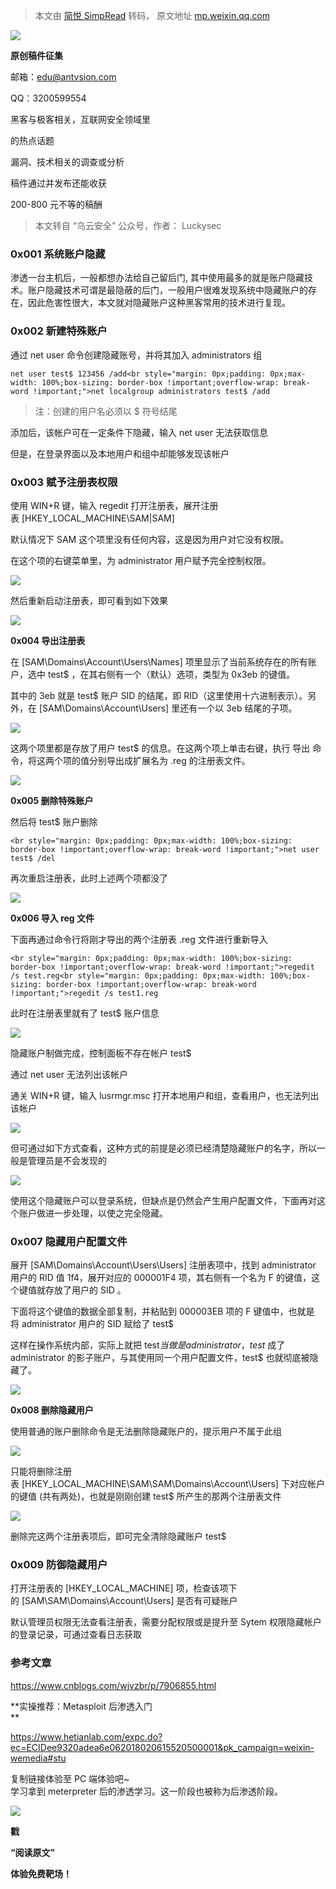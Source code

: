 > 本文由 [简悦 SimpRead](http://ksria.com/simpread/) 转码， 原文地址 [mp.weixin.qq.com](https://mp.weixin.qq.com/s/xtBONAB3ZqlUir8c2UKauA)

  
![](https://mmbiz.qpic.cn/mmbiz_gif/3RhuVysG9LebHs2DGyKAEgZupcIbXWAgnQlIoLerewyAX3c3bLLg0iaTpJeUuGKrSWsicRvLMXwCIbhkUC8GqGibg/640?wx_fmt=gif)

**原创稿件征集**

  

邮箱：edu@antvsion.com

QQ：3200599554

黑客与极客相关，互联网安全领域里

的热点话题

漏洞、技术相关的调查或分析

稿件通过并发布还能收获

200-800 元不等的稿酬

> 本文转自 “乌云安全” 公众号，作者： Luckysec

### **0x001 系统账户隐藏**

渗透一台主机后，一般都想办法给自己留后门, 其中使用最多的就是账户隐藏技术。账户隐藏技术可谓是最隐蔽的后门，一般用户很难发现系统中隐藏账户的存在，因此危害性很大，本文就对隐藏账户这种黑客常用的技术进行复现。

### **0x002 新建特殊账户**

通过 net user 命令创建隐藏账号，并将其加入 administrators 组

```
net user test$ 123456 /add<br style="margin: 0px;padding: 0px;max-width: 100%;box-sizing: border-box !important;overflow-wrap: break-word !important;">net localgroup administrators test$ /add
```

> 注：创建的用户名必须以 $ 符号结尾

添加后，该帐户可在一定条件下隐藏，输入 net user 无法获取信息

但是，在登录界面以及本地用户和组中却能够发现该帐户

### **0x003 赋予注册表权限**

使用 WIN+R 键，输入 regedit 打开注册表，展开注册表 [HKEY_LOCAL_MACHINE\SAM|SAM]

默认情况下 SAM 这个项里没有任何内容，这是因为用户对它没有权限。

在这个项的右键菜单里，为 administrator 用户赋予完全控制权限。

![](https://mmbiz.qpic.cn/mmbiz_png/bMyibjv83iavxPFxWraLfMAhj1TsQRwVv79H2zWaGR639Mqz9icNfYBLsXEA3Ihqk0htTNfEVf8haaQT9LA23sVLQ/640?wx_fmt=png)

然后重新启动注册表，即可看到如下效果

![](https://mmbiz.qpic.cn/mmbiz_png/bMyibjv83iavxPFxWraLfMAhj1TsQRwVv7cCJJ0nWPNMngwt7YCChLfLA1Wub20ru8ZYrjiaX8ju1Ekrryl8MT3ww/640?wx_fmt=png)

**0x004 导出注册表**  

在 [SAM\Domains\Account\Users\Names] 项里显示了当前系统存在的所有账户，选中 test$ ，在其右侧有一个（默认）选项，类型为 0x3eb 的键值。

其中的 3eb 就是 test$ 账户 SID 的结尾，即 RID（这里使用十六进制表示）。另外，在 [SAM\Domains\Account\Users] 里还有一个以 3eb 结尾的子项。

![](https://mmbiz.qpic.cn/mmbiz_png/bMyibjv83iavxPFxWraLfMAhj1TsQRwVv7ypSgVNVgaSTAklA28h5jnFia1urwjJnicVOL62qaNXiaEKiaFZxjcmjaHg/640?wx_fmt=png)

这两个项里都是存放了用户 test$ 的信息。在这两个项上单击右键，执行 导出 命令，将这两个项的值分别导出成扩展名为 .reg 的注册表文件。

![](https://mmbiz.qpic.cn/mmbiz_png/bMyibjv83iavxPFxWraLfMAhj1TsQRwVv7P4DKWFscvnSROY2YbGrOfeOA0qUDRAAcBGFiamQ7mT7mzOTo1ARichhQ/640?wx_fmt=png)

**0x005 删除特殊账户**  

然后将 test$ 账户删除

```
<br style="margin: 0px;padding: 0px;max-width: 100%;box-sizing: border-box !important;overflow-wrap: break-word !important;">net user test$ /del
```

再次重启注册表，此时上述两个项都没了

![](https://mmbiz.qpic.cn/mmbiz_png/bMyibjv83iavxPFxWraLfMAhj1TsQRwVv7F9JO7LeCxTfFsOPdwOoo1PZtG6xpMNc6JrUUmoZ2wgrdZdGvEPD1zA/640?wx_fmt=png)

**0x006 导入 reg 文件**  

下面再通过命令行将刚才导出的两个注册表 .reg 文件进行重新导入

```
<br style="margin: 0px;padding: 0px;max-width: 100%;box-sizing: border-box !important;overflow-wrap: break-word !important;">regedit /s test.reg<br style="margin: 0px;padding: 0px;max-width: 100%;box-sizing: border-box !important;overflow-wrap: break-word !important;">regedit /s test1.reg
```

此时在注册表里就有了 test$ 账户信息

![](https://mmbiz.qpic.cn/mmbiz_png/bMyibjv83iavxPFxWraLfMAhj1TsQRwVv7qYiapngcFibY0O00Rjibia9W6KsjdvuGNGt7nQoibdia9NF2TSxMaG0DUIww/640?wx_fmt=png)

隐藏账户制做完成，控制面板不存在帐户 test$  

通过 net user 无法列出该帐户

通关 WIN+R 键，输入 lusrmgr.msc 打开本地用户和组，查看用户，也无法列出该帐户

![](https://mmbiz.qpic.cn/mmbiz_png/bMyibjv83iavxPFxWraLfMAhj1TsQRwVv7ibtOVE3CHfFBndj94VFrLRia12sTpHFFm9aThjtia2M7dcbdNNPADKGMw/640?wx_fmt=png)

但可通过如下方式查看，这种方式的前提是必须已经清楚隐藏账户的名字，所以一般是管理员是不会发现的

![](https://mmbiz.qpic.cn/mmbiz_png/bMyibjv83iavxPFxWraLfMAhj1TsQRwVv7cKcDcgaxT66Oz8iay92g1W3icNHUPOXZRwBfDkXRL9nWO6VshmQWO7sQ/640?wx_fmt=png)

使用这个隐藏账户可以登录系统，但缺点是仍然会产生用户配置文件，下面再对这个账户做进一步处理，以使之完全隐藏。  

### **0x007 隐藏用户配置文件**

展开 [SAM\Domains\Account\Users\Users] 注册表项中，找到 administrator 用户的 RID 值 1f4，展开对应的 000001F4 项，其右侧有一个名为 F 的键值，这个键值就存放了用户的 SID 。

下面将这个键值的数据全部复制，并粘贴到 000003EB 项的 F 键值中，也就是将 administrator 用户的 SID 赋给了 test$

这样在操作系统内部，实际上就把 test$ 当做是 administrator，test$ 成了 administrator 的影子账户，与其使用同一个用户配置文件，test$ 也就彻底被隐藏了。

![](https://mmbiz.qpic.cn/mmbiz_png/bMyibjv83iavxPFxWraLfMAhj1TsQRwVv7zgcOne3bOOMPIiblQbs62M5DXxViaKSG4nh0yKgQT49khoibdzEfmZjcA/640?wx_fmt=png)

**0x008 删除隐藏用户**  

使用普通的账户删除命令是无法删除隐藏账户的，提示用户不属于此组

![](https://mmbiz.qpic.cn/mmbiz_png/bMyibjv83iavxPFxWraLfMAhj1TsQRwVv7TSAFDa6VKRHpWmMttW8mSOXA8mOXc3GDZ1RVJZWicK0maP7uK0q40Ew/640?wx_fmt=png)

只能将删除注册表 [HKEY_LOCAL_MACHINE\SAM\SAM\Domains\Account\Users] 下对应帐户的键值 (共有两处)，也就是刚刚创建 test$ 所产生的那两个注册表文件  

![](https://mmbiz.qpic.cn/mmbiz_png/bMyibjv83iavxPFxWraLfMAhj1TsQRwVv7qYiapngcFibY0O00Rjibia9W6KsjdvuGNGt7nQoibdia9NF2TSxMaG0DUIww/640?wx_fmt=png)

删除完这两个注册表项后，即可完全清除隐藏账户 test$  

### **0x009 防御隐藏用户**

打开注册表的 [HKEY_LOCAL_MACHINE] 项，检查该项下的 [SAM\SAM\Domains\Account\Users] 是否有可疑账户

默认管理员权限无法查看注册表，需要分配权限或是提升至 Sytem 权限隐藏帐户的登录记录，可通过查看日志获取

### **参考文章**

https://www.cnblogs.com/wjvzbr/p/7906855.html

**实操推荐：Metasploit 后渗透入门  
**  

https://www.hetianlab.com/expc.do?ec=ECIDee9320adea6e062018020615520500001&pk_campaign=weixin-wemedia#stu  

复制链接体验至 PC 端体验吧~  
学习拿到 meterpreter 后的渗透学习。这一阶段也被称为后渗透阶段。  

![](https://mmbiz.qpic.cn/mmbiz_gif/3RhuVysG9LfbzQb75ZqoK2T2YO9XTQYD0aDUibvcxdbLRqzCwlkYcn0HppvXpZuenRzjX8ibhzcibJJge9Bw9xc8A/640?wx_fmt=gif)

  

**戳**

**“阅读原文”**

**体验免费靶场！**